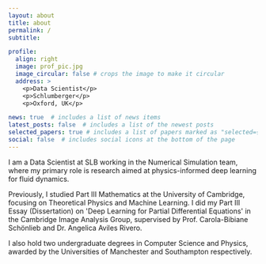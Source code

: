 ```yaml
---
layout: about
title: about
permalink: /
subtitle: 

profile:
  align: right
  image: prof_pic.jpg
  image_circular: false # crops the image to make it circular
  address: >
    <p>Data Scientist</p>
    <p>Schlumberger</p>
    <p>Oxford, UK</p>

news: true  # includes a list of news items
latest_posts: false  # includes a list of the newest posts
selected_papers: true # includes a list of papers marked as "selected={true}"
social: false  # includes social icons at the bottom of the page
---
```


I am a Data Scientist at SLB working in the Numerical Simulation team, where my primary role is research aimed at physics-informed deep learning for fluid dynamics.

Previously, I studied Part III Mathematics at the University of Cambridge, focusing on Theoretical Physics and Machine Learning. I did my Part III Essay (Dissertation) on 'Deep Learning for Partial Differential Equations' in the Cambridge Image Analysis Group, supervised by Prof. Carola-Bibiane Schönlieb and Dr. Angelica Aviles Rivero. 

I also hold two undergraduate degrees in Computer Science and Physics, awarded by the Universities of Manchester and Southampton respectively.
